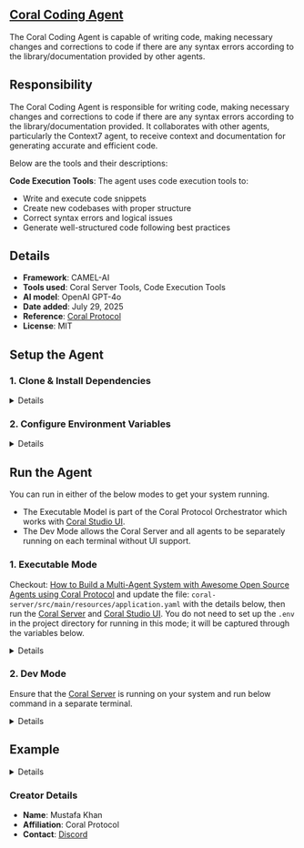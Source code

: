 ## [Coral Coding Agent](https://github.com/Coral-Protocol/Coral-Coding-Agent)

The Coral Coding Agent is capable of writing code, making necessary changes and corrections to code if there are any syntax errors according to the library/documentation provided by other agents.

## Responsibility

The Coral Coding Agent is responsible for writing code, making necessary changes and corrections to code if there are any syntax errors according to the library/documentation provided. It collaborates with other agents, particularly the Context7 agent, to receive context and documentation for generating accurate and efficient code.

Below are the tools and their descriptions:


**Code Execution Tools**: The agent uses code execution tools to:
- Write and execute code snippets
- Create new codebases with proper structure
- Correct syntax errors and logical issues
- Generate well-structured code following best practices

## Details
- **Framework**: CAMEL-AI
- **Tools used**: Coral Server Tools, Code Execution Tools
- **AI model**: OpenAI GPT-4o
- **Date added**: July 29, 2025
- **Reference**: [Coral Protocol](https://github.com/Coral-Protocol)
- **License**: MIT

## Setup the Agent

### 1. Clone & Install Dependencies

<details>

Ensure that the [Coral Server](https://github.com/Coral-Protocol/coral-server) is running on your system. If you are trying to run Open Deep Research agent and require an input, you can either create your agent which communicates on the coral server or run and register the [Interface Agent](https://github.com/Coral-Protocol/Coral-Interface-Agent) on the Coral Server  


```bash
# In a new terminal clone the repository:
git clone https://github.com/Coral-Protocol/Coral-Coding-Agent.git

# Navigate to the project directory:
cd Coral-Coding-Agent

# Download and run the UV installer, setting the installation directory to the current one
curl -LsSf https://astral.sh/uv/install.sh | env UV_INSTALL_DIR=$(pwd) sh

# Create a virtual environment named `.venv` using UV
uv venv .venv

# Activate the virtual environment
source .venv/bin/activate

# install uv
pip install uv

# Install dependencies from `pyproject.toml` using `uv`:
uv sync
```

</details>

### 2. Configure Environment Variables

<details>

Get the API Key:
[OpenAI](https://platform.openai.com/api-keys)

```bash
# Create .env file in project root
cp -r .env_sample .env
```

Check if the .env file has correct URL for Coral Server and adjust the parameters accordingly.

</details>

## Run the Agent

You can run in either of the below modes to get your system running.  

- The Executable Model is part of the Coral Protocol Orchestrator which works with [Coral Studio UI](https://github.com/Coral-Protocol/coral-studio).  
- The Dev Mode allows the Coral Server and all agents to be separately running on each terminal without UI support.  

### 1. Executable Mode

Checkout: [How to Build a Multi-Agent System with Awesome Open Source Agents using Coral Protocol](https://github.com/Coral-Protocol/existing-agent-sessions-tutorial-private-temp) and update the file: `coral-server/src/main/resources/application.yaml` with the details below, then run the [Coral Server](https://github.com/Coral-Protocol/coral-server) and [Coral Studio UI](https://github.com/Coral-Protocol/coral-studio). You do not need to set up the `.env` in the project directory for running in this mode; it will be captured through the variables below.

<details>

For Linux or MAC:

```bash
# PROJECT_DIR="/PATH/TO/YOUR/PROJECT"

applications:
  - id: "app"
    name: "Default Application"
    description: "Default application for testing"
    privacyKeys:
      - "default-key"
      - "public"
      - "priv"

registry:
  coral_coding_agent:
    options:
      - name: "API_KEY"
        type: "string"
        description: "API key for the service"
    runtime:
      type: "executable"
      command: ["bash", "-c", "${PROJECT_DIR}/run_agent.sh main.py"]
      environment:
        - name: "API_KEY"
          from: "API_KEY"
        - name: "MODEL_NAME"
          value: "gpt-4.1"
        - name: "MODEL_PROVIDER"
          value: "openai"
        - name: "MODEL_TOKEN"
          value: "16000"
        - name: "MODEL_TEMPERATURE"
          value: "0.3"

```
For Windows, create a powershell command (run_agent.ps1) and run:

```bash
command: ["powershell","-ExecutionPolicy", "Bypass", "-File", "${PROJECT_DIR}/run_agent.ps1","main.py"]
```

</details>

### 2. Dev Mode

Ensure that the [Coral Server](https://github.com/Coral-Protocol/coral-server) is running on your system and run below command in a separate terminal.

<details>

```bash
# Run the agent using `uv`:
uv run python main.py
```

You can view the agents running in Dev Mode using the [Coral Studio UI](https://github.com/Coral-Protocol/coral-studio) by running it separately in a new terminal.

</details>


## Example

<details>

```bash
# Input:
Fix the issues in the code file @<reference of opened code file in editor>

# Output:
I've analyzed the code file and identified several issues. Here are the fixes:

## Issues Found:
1. Missing import statement for `requests` library
2. Undefined variable `api_key` in the function
3. Incorrect indentation in the try-except block
4. Missing error handling for API response

## Fixed Code:

```python
import requests
import json

def fetch_user_data(user_id, api_key):
    """
    Fetch user data from API
    """
    url = f"https://api.example.com/users/{user_id}"
    headers = {
        "Authorization": f"Bearer {api_key}",
        "Content-Type": "application/json"
    }
    
    try:
        response = requests.get(url, headers=headers)
        response.raise_for_status()
        return response.json()
    except requests.exceptions.RequestException as e:
        print(f"Error fetching user data: {e}")
        return None
    except json.JSONDecodeError as e:
        print(f"Error parsing JSON response: {e}")
        return None

# Usage example
user_data = fetch_user_data(123, "your_api_key_here")
if user_data:
    print(f"User name: {user_data.get('name', 'Unknown')}")


## Changes Made:
- Added `import requests` at the top
- Added `api_key` parameter to function signature
- Fixed indentation in try-except block
- Added proper error handling for both network and JSON parsing errors
- Added docstring for better documentation
- Added usage example with proper error checking
```
</details>


### Creator Details
- **Name**: Mustafa Khan
- **Affiliation**: Coral Protocol
- **Contact**: [Discord](https://discord.com/invite/Xjm892dtt3)

